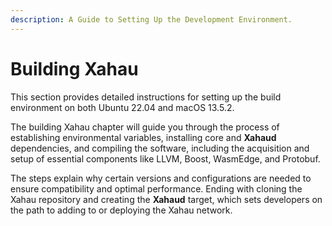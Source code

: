 ```yaml
---
description: A Guide to Setting Up the Development Environment.
---
```


# Building Xahau

This section provides detailed instructions for setting up the build environment on both Ubuntu 22.04 and macOS 13.5.2.

The building Xahau chapter will guide you through the process of establishing environmental variables, installing core and **Xahaud** dependencies, and compiling the software, including the acquisition and setup of essential components like LLVM, Boost, WasmEdge, and Protobuf.

The steps explain why certain versions and configurations are needed to ensure compatibility and optimal performance. Ending with cloning the Xahau repository and creating the **Xahaud** target, which sets developers on the path to adding to or deploying the Xahau network.
